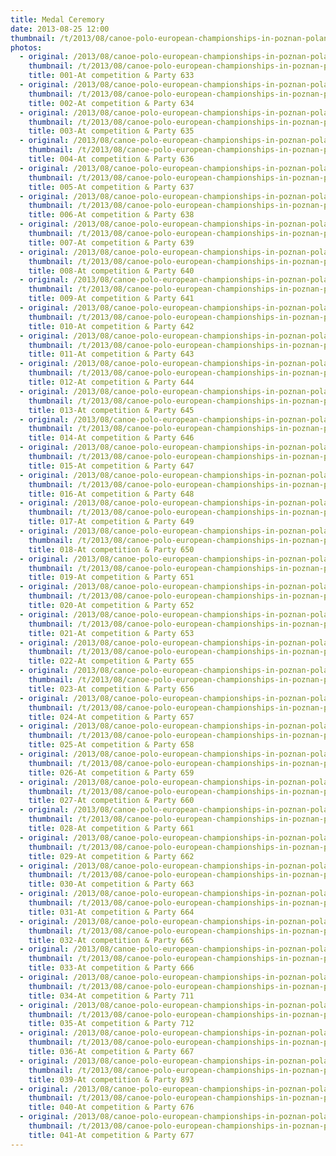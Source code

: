 ```yaml
---
title: Medal Ceremory
date: 2013-08-25 12:00
thumbnail: /t/2013/08/canoe-polo-european-championships-in-poznan-poland/medal-ceremory/001-at-competition-party-633.jpg
photos:
  - original: /2013/08/canoe-polo-european-championships-in-poznan-poland/medal-ceremory/001-at-competition-party-633.jpg
    thumbnail: /t/2013/08/canoe-polo-european-championships-in-poznan-poland/medal-ceremory/001-at-competition-party-633.jpg
    title: 001-At competition & Party 633
  - original: /2013/08/canoe-polo-european-championships-in-poznan-poland/medal-ceremory/002-at-competition-party-634.jpg
    thumbnail: /t/2013/08/canoe-polo-european-championships-in-poznan-poland/medal-ceremory/002-at-competition-party-634.jpg
    title: 002-At competition & Party 634
  - original: /2013/08/canoe-polo-european-championships-in-poznan-poland/medal-ceremory/003-at-competition-party-635.jpg
    thumbnail: /t/2013/08/canoe-polo-european-championships-in-poznan-poland/medal-ceremory/003-at-competition-party-635.jpg
    title: 003-At competition & Party 635
  - original: /2013/08/canoe-polo-european-championships-in-poznan-poland/medal-ceremory/004-at-competition-party-636.jpg
    thumbnail: /t/2013/08/canoe-polo-european-championships-in-poznan-poland/medal-ceremory/004-at-competition-party-636.jpg
    title: 004-At competition & Party 636
  - original: /2013/08/canoe-polo-european-championships-in-poznan-poland/medal-ceremory/005-at-competition-party-637.jpg
    thumbnail: /t/2013/08/canoe-polo-european-championships-in-poznan-poland/medal-ceremory/005-at-competition-party-637.jpg
    title: 005-At competition & Party 637
  - original: /2013/08/canoe-polo-european-championships-in-poznan-poland/medal-ceremory/006-at-competition-party-638.jpg
    thumbnail: /t/2013/08/canoe-polo-european-championships-in-poznan-poland/medal-ceremory/006-at-competition-party-638.jpg
    title: 006-At competition & Party 638
  - original: /2013/08/canoe-polo-european-championships-in-poznan-poland/medal-ceremory/007-at-competition-party-639.jpg
    thumbnail: /t/2013/08/canoe-polo-european-championships-in-poznan-poland/medal-ceremory/007-at-competition-party-639.jpg
    title: 007-At competition & Party 639
  - original: /2013/08/canoe-polo-european-championships-in-poznan-poland/medal-ceremory/008-at-competition-party-640.jpg
    thumbnail: /t/2013/08/canoe-polo-european-championships-in-poznan-poland/medal-ceremory/008-at-competition-party-640.jpg
    title: 008-At competition & Party 640
  - original: /2013/08/canoe-polo-european-championships-in-poznan-poland/medal-ceremory/009-at-competition-party-641.jpg
    thumbnail: /t/2013/08/canoe-polo-european-championships-in-poznan-poland/medal-ceremory/009-at-competition-party-641.jpg
    title: 009-At competition & Party 641
  - original: /2013/08/canoe-polo-european-championships-in-poznan-poland/medal-ceremory/010-at-competition-party-642.jpg
    thumbnail: /t/2013/08/canoe-polo-european-championships-in-poznan-poland/medal-ceremory/010-at-competition-party-642.jpg
    title: 010-At competition & Party 642
  - original: /2013/08/canoe-polo-european-championships-in-poznan-poland/medal-ceremory/011-at-competition-party-643.jpg
    thumbnail: /t/2013/08/canoe-polo-european-championships-in-poznan-poland/medal-ceremory/011-at-competition-party-643.jpg
    title: 011-At competition & Party 643
  - original: /2013/08/canoe-polo-european-championships-in-poznan-poland/medal-ceremory/012-at-competition-party-644.jpg
    thumbnail: /t/2013/08/canoe-polo-european-championships-in-poznan-poland/medal-ceremory/012-at-competition-party-644.jpg
    title: 012-At competition & Party 644
  - original: /2013/08/canoe-polo-european-championships-in-poznan-poland/medal-ceremory/013-at-competition-party-645.jpg
    thumbnail: /t/2013/08/canoe-polo-european-championships-in-poznan-poland/medal-ceremory/013-at-competition-party-645.jpg
    title: 013-At competition & Party 645
  - original: /2013/08/canoe-polo-european-championships-in-poznan-poland/medal-ceremory/014-at-competition-party-646.jpg
    thumbnail: /t/2013/08/canoe-polo-european-championships-in-poznan-poland/medal-ceremory/014-at-competition-party-646.jpg
    title: 014-At competition & Party 646
  - original: /2013/08/canoe-polo-european-championships-in-poznan-poland/medal-ceremory/015-at-competition-party-647.jpg
    thumbnail: /t/2013/08/canoe-polo-european-championships-in-poznan-poland/medal-ceremory/015-at-competition-party-647.jpg
    title: 015-At competition & Party 647
  - original: /2013/08/canoe-polo-european-championships-in-poznan-poland/medal-ceremory/016-at-competition-party-648.jpg
    thumbnail: /t/2013/08/canoe-polo-european-championships-in-poznan-poland/medal-ceremory/016-at-competition-party-648.jpg
    title: 016-At competition & Party 648
  - original: /2013/08/canoe-polo-european-championships-in-poznan-poland/medal-ceremory/017-at-competition-party-649.jpg
    thumbnail: /t/2013/08/canoe-polo-european-championships-in-poznan-poland/medal-ceremory/017-at-competition-party-649.jpg
    title: 017-At competition & Party 649
  - original: /2013/08/canoe-polo-european-championships-in-poznan-poland/medal-ceremory/018-at-competition-party-650.jpg
    thumbnail: /t/2013/08/canoe-polo-european-championships-in-poznan-poland/medal-ceremory/018-at-competition-party-650.jpg
    title: 018-At competition & Party 650
  - original: /2013/08/canoe-polo-european-championships-in-poznan-poland/medal-ceremory/019-at-competition-party-651.jpg
    thumbnail: /t/2013/08/canoe-polo-european-championships-in-poznan-poland/medal-ceremory/019-at-competition-party-651.jpg
    title: 019-At competition & Party 651
  - original: /2013/08/canoe-polo-european-championships-in-poznan-poland/medal-ceremory/020-at-competition-party-652.jpg
    thumbnail: /t/2013/08/canoe-polo-european-championships-in-poznan-poland/medal-ceremory/020-at-competition-party-652.jpg
    title: 020-At competition & Party 652
  - original: /2013/08/canoe-polo-european-championships-in-poznan-poland/medal-ceremory/021-at-competition-party-653.jpg
    thumbnail: /t/2013/08/canoe-polo-european-championships-in-poznan-poland/medal-ceremory/021-at-competition-party-653.jpg
    title: 021-At competition & Party 653
  - original: /2013/08/canoe-polo-european-championships-in-poznan-poland/medal-ceremory/022-at-competition-party-655.jpg
    thumbnail: /t/2013/08/canoe-polo-european-championships-in-poznan-poland/medal-ceremory/022-at-competition-party-655.jpg
    title: 022-At competition & Party 655
  - original: /2013/08/canoe-polo-european-championships-in-poznan-poland/medal-ceremory/023-at-competition-party-656.jpg
    thumbnail: /t/2013/08/canoe-polo-european-championships-in-poznan-poland/medal-ceremory/023-at-competition-party-656.jpg
    title: 023-At competition & Party 656
  - original: /2013/08/canoe-polo-european-championships-in-poznan-poland/medal-ceremory/024-at-competition-party-657.jpg
    thumbnail: /t/2013/08/canoe-polo-european-championships-in-poznan-poland/medal-ceremory/024-at-competition-party-657.jpg
    title: 024-At competition & Party 657
  - original: /2013/08/canoe-polo-european-championships-in-poznan-poland/medal-ceremory/025-at-competition-party-658.jpg
    thumbnail: /t/2013/08/canoe-polo-european-championships-in-poznan-poland/medal-ceremory/025-at-competition-party-658.jpg
    title: 025-At competition & Party 658
  - original: /2013/08/canoe-polo-european-championships-in-poznan-poland/medal-ceremory/026-at-competition-party-659.jpg
    thumbnail: /t/2013/08/canoe-polo-european-championships-in-poznan-poland/medal-ceremory/026-at-competition-party-659.jpg
    title: 026-At competition & Party 659
  - original: /2013/08/canoe-polo-european-championships-in-poznan-poland/medal-ceremory/027-at-competition-party-660.jpg
    thumbnail: /t/2013/08/canoe-polo-european-championships-in-poznan-poland/medal-ceremory/027-at-competition-party-660.jpg
    title: 027-At competition & Party 660
  - original: /2013/08/canoe-polo-european-championships-in-poznan-poland/medal-ceremory/028-at-competition-party-661.jpg
    thumbnail: /t/2013/08/canoe-polo-european-championships-in-poznan-poland/medal-ceremory/028-at-competition-party-661.jpg
    title: 028-At competition & Party 661
  - original: /2013/08/canoe-polo-european-championships-in-poznan-poland/medal-ceremory/029-at-competition-party-662.jpg
    thumbnail: /t/2013/08/canoe-polo-european-championships-in-poznan-poland/medal-ceremory/029-at-competition-party-662.jpg
    title: 029-At competition & Party 662
  - original: /2013/08/canoe-polo-european-championships-in-poznan-poland/medal-ceremory/030-at-competition-party-663.jpg
    thumbnail: /t/2013/08/canoe-polo-european-championships-in-poznan-poland/medal-ceremory/030-at-competition-party-663.jpg
    title: 030-At competition & Party 663
  - original: /2013/08/canoe-polo-european-championships-in-poznan-poland/medal-ceremory/031-at-competition-party-664.jpg
    thumbnail: /t/2013/08/canoe-polo-european-championships-in-poznan-poland/medal-ceremory/031-at-competition-party-664.jpg
    title: 031-At competition & Party 664
  - original: /2013/08/canoe-polo-european-championships-in-poznan-poland/medal-ceremory/032-at-competition-party-665.jpg
    thumbnail: /t/2013/08/canoe-polo-european-championships-in-poznan-poland/medal-ceremory/032-at-competition-party-665.jpg
    title: 032-At competition & Party 665
  - original: /2013/08/canoe-polo-european-championships-in-poznan-poland/medal-ceremory/033-at-competition-party-666.jpg
    thumbnail: /t/2013/08/canoe-polo-european-championships-in-poznan-poland/medal-ceremory/033-at-competition-party-666.jpg
    title: 033-At competition & Party 666
  - original: /2013/08/canoe-polo-european-championships-in-poznan-poland/medal-ceremory/034-at-competition-party-711.jpg
    thumbnail: /t/2013/08/canoe-polo-european-championships-in-poznan-poland/medal-ceremory/034-at-competition-party-711.jpg
    title: 034-At competition & Party 711
  - original: /2013/08/canoe-polo-european-championships-in-poznan-poland/medal-ceremory/035-at-competition-party-712.jpg
    thumbnail: /t/2013/08/canoe-polo-european-championships-in-poznan-poland/medal-ceremory/035-at-competition-party-712.jpg
    title: 035-At competition & Party 712
  - original: /2013/08/canoe-polo-european-championships-in-poznan-poland/medal-ceremory/036-at-competition-party-667.jpg
    thumbnail: /t/2013/08/canoe-polo-european-championships-in-poznan-poland/medal-ceremory/036-at-competition-party-667.jpg
    title: 036-At competition & Party 667
  - original: /2013/08/canoe-polo-european-championships-in-poznan-poland/medal-ceremory/039-at-competition-party-893.jpg
    thumbnail: /t/2013/08/canoe-polo-european-championships-in-poznan-poland/medal-ceremory/039-at-competition-party-893.jpg
    title: 039-At competition & Party 893
  - original: /2013/08/canoe-polo-european-championships-in-poznan-poland/medal-ceremory/040-at-competition-party-676.jpg
    thumbnail: /t/2013/08/canoe-polo-european-championships-in-poznan-poland/medal-ceremory/040-at-competition-party-676.jpg
    title: 040-At competition & Party 676
  - original: /2013/08/canoe-polo-european-championships-in-poznan-poland/medal-ceremory/041-at-competition-party-677.jpg
    thumbnail: /t/2013/08/canoe-polo-european-championships-in-poznan-poland/medal-ceremory/041-at-competition-party-677.jpg
    title: 041-At competition & Party 677
---
```

